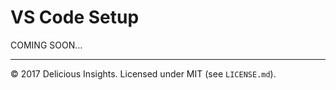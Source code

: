 # VS Code Setup

COMING SOON…

-----------------------

© 2017 Delicious Insights.  Licensed under MIT (see `LICENSE.md`).
